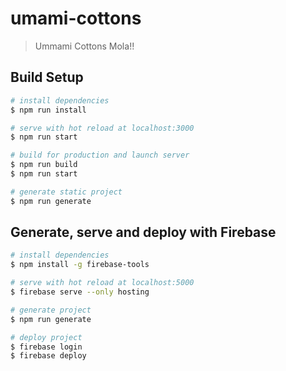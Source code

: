 # umami-cottons

> Ummami Cottons Mola!!

## Build Setup

``` bash
# install dependencies
$ npm run install

# serve with hot reload at localhost:3000
$ npm run start

# build for production and launch server
$ npm run build
$ npm run start

# generate static project
$ npm run generate
```

## Generate, serve and deploy with Firebase
``` bash
# install dependencies
$ npm install -g firebase-tools

# serve with hot reload at localhost:5000
$ firebase serve --only hosting

# generate project
$ npm run generate

# deploy project
$ firebase login
$ firebase deploy
```
